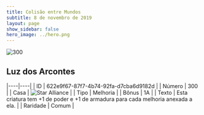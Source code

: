 ```yaml
---
title: Colisão entre Mundos
subtitle: 8 de novembro de 2019
layout: page
show_sidebar: false
hero_image: ../hero.png
---
```


![300](https://cdn.keyforgegame.com/media/card_front/pt/452_300_V6J3C392GXV_pt.png)

## Luz dos Arcontes

|----|----|
| ID | 622e9f67-87f7-4b74-92fa-d7cba6d9182d |
| Número | 300 |
| Casa | ![Star Alliance](https://archonarcana.com/images/thumb/7/7d/Star_Alliance.png/22px-Star_Alliance.png "Aliança Estelar") |
| Tipo | Melhoria |
| Bônus | 1A |
| Texto | Esta criatura tem +1 de poder e +1 de armadura para cada melhoria anexada a ela. |
| Raridade | Comum |
